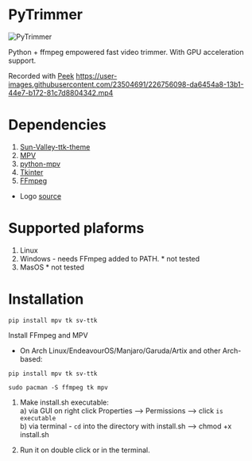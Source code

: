 # PyTrimmer
![PyTrimmer](https://user-images.githubusercontent.com/23504691/226744570-9dff3966-7bc0-4c80-b88f-a0baffb61ca3.png)


Python + ffmpeg empowered fast video trimmer. With GPU acceleration support.


Recorded with [Peek](https://github.com/phw/peek)
https://user-images.githubusercontent.com/23504691/226756098-da6454a8-13b1-44e7-b172-81c7d8804342.mp4

# Dependencies

1. [Sun-Valley-ttk-theme](https://github.com/rdbende/Sun-Valley-ttk-theme)
2. [MPV](https://github.com/mpv-player/mpv)
3. [python-mpv](https://github.com/jaseg/python-mpv)
4. [Tkinter](https://docs.python.org/3/library/tkinter.html)
5. [FFmpeg](https://github.com/FFmpeg/FFmpeg)
* Logo [source](https://iconmonstr.com/cut-7-png/)

# Supported plaforms

1. Linux 
2. Windows - needs FFmpeg added to PATH. * not tested
3. MasOS * not tested

# Installation 

```terminal
pip install mpv tk sv-ttk
```
Install FFmpeg and MPV

- On Arch Linux/EndeavourOS/Manjaro/Garuda/Artix and other Arch-based:

```terminal
pip install mpv tk sv-ttk
```

```terminal
sudo pacman -S ffmpeg tk mpv
```

1. Make install.sh executable:  
a) via GUI on right click Properties --> Permissions --> click `is executable`  
b) via terminal - `cd` into the directory with install.sh --> chmod +x  install.sh

2. Run it on double click or in the terminal.
